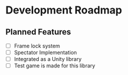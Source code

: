 ﻿# Development Roadmap

## Planned Features
- [ ] Frame lock system
- [ ] Spectator Implementation
- [ ] Integrated as a Unity library
- [ ] Test game is made for this library
